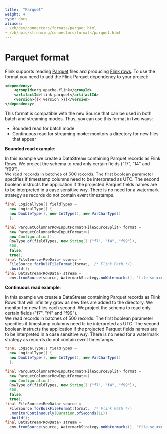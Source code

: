 ```yaml
---
title:  "Parquet"
weight: 4
type: docs
aliases:
- /zh/dev/connectors/formats/parquet.html
- /zh/apis/streaming/connectors/formats/parquet.html
---
```

<!--
Licensed to the Apache Software Foundation (ASF) under one
or more contributor license agreements.  See the NOTICE file
distributed with this work for additional information
regarding copyright ownership.  The ASF licenses this file
to you under the Apache License, Version 2.0 (the
"License"); you may not use this file except in compliance
with the License.  You may obtain a copy of the License at

  http://www.apache.org/licenses/LICENSE-2.0

Unless required by applicable law or agreed to in writing,
software distributed under the License is distributed on an
"AS IS" BASIS, WITHOUT WARRANTIES OR CONDITIONS OF ANY
KIND, either express or implied.  See the License for the
specific language governing permissions and limitations
under the License.
-->


# Parquet format

Flink supports reading [Parquet](https://parquet.apache.org/) files and producing [Flink rows](https://nightlies.apache.org/flink/flink-docs-master/api/java/org/apache/flink/types/Row.html).
To use the format you need to add the Flink Parquet dependency to your project:

```xml
<dependency>
	<groupId>org.apache.flink</groupId>
	<artifactId>flink-parquet</artifactId>
	<version>{{< version >}}</version>
</dependency>
```
 
This format is compatible with the new Source that can be used in both batch and streaming modes.
Thus, you can use this format in two ways:
- Bounded read for batch mode
- Continuous read for streaming mode: monitors a directory for new files that appear 

**Bounded read example**:

In this example we create a DataStream containing Parquet records as Flink Rows. We project the schema to read only certain fields ("f7", "f4" and "f99").  
We read records in batches of 500 records. The first boolean parameter specifies if timestamp columns need to be interpreted as UTC. 
The second boolean instructs the application if the projected Parquet fields names are to be interpreted in a case sensitive way.
There is no need for a watermark strategy as records do not contain event timestamps.

```java
final LogicalType[] fieldTypes =
  new LogicalType[] {
  new DoubleType(), new IntType(), new VarCharType()
  };

final ParquetColumnarRowInputFormat<FileSourceSplit> format =
  new ParquetColumnarRowInputFormat<>(
  new Configuration(),
  RowType.of(fieldTypes, new String[] {"f7", "f4", "f99"}),
  500,
  false,
  true);
final FileSource<RowData> source =
  FileSource.forBulkFileFormat(format,  /* Flink Path */)
  .build();
final DataStream<RowData> stream =
  env.fromSource(source, WatermarkStrategy.noWatermarks(), "file-source");
```

**Continuous read example**:

In this example we create a DataStream containing Parquet records as Flink Rows that will 
infinitely grow as new files are added to the directory. We monitor for new files each second.
We project the schema to read only certain fields ("f7", "f4" and "f99").  
We read records in batches of 500 records. The first boolean parameter specifies if timestamp columns need to be interpreted as UTC.
The second boolean instructs the application if the projected Parquet fields names are to be interpreted in a case sensitive way.
There is no need for a watermark strategy as records do not contain event timestamps.

```java
final LogicalType[] fieldTypes =
  new LogicalType[] {
  new DoubleType(), new IntType(), new VarCharType()
  };

final ParquetColumnarRowInputFormat<FileSourceSplit> format =
  new ParquetColumnarRowInputFormat<>(
  new Configuration(),
  RowType.of(fieldTypes, new String[] {"f7", "f4", "f99"}),
  500,
  false,
  true);
final FileSource<RowData> source =
  FileSource.forBulkFileFormat(format,  /* Flink Path */)
  .monitorContinuously(Duration.ofSeconds(1L))
  .build();
final DataStream<RowData> stream =
  env.fromSource(source, WatermarkStrategy.noWatermarks(), "file-source");
```
